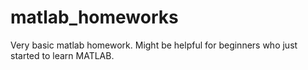 # matlab_homeworks
Very basic matlab homework. Might be helpful for beginners who just started to learn MATLAB.
